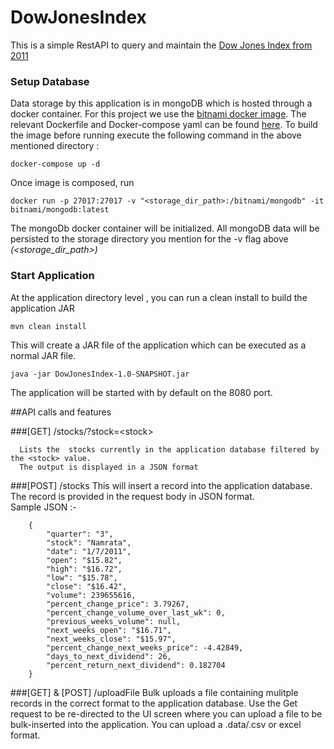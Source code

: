 # DowJonesIndex
This is a simple RestAPI to query and maintain the [Dow Jones Index from 2011](http://archive.ics.uci.edu/ml/datasets/Dow+Jones+Index#)

### Setup Database
Data storage by this application is in mongoDB which is hosted through a docker container. 
For this project we use the [bitnami docker image](https://github.com/bitnami/bitnami-docker-mongodb).
The relevant Dockerfile and Docker-compose yaml can be found [here](https://github.com/danguinamrata/DowJonesIndex/tree/feature/WIP/src/main/resources/mongodb).
To build the image before running execute the following command in the above mentioned directory :
```
docker-compose up -d
```
Once image is composed, run 
```
docker run -p 27017:27017 -v "<storage_dir_path>:/bitnami/mongodb" -it bitnami/mongodb:latest
```
The mongoDb docker container will be initialized. All mongoDB data will be persisted to the 
storage directory you mention for the -v flag above *(<storage_dir_path>)*

### Start Application
At the application directory level , you can run a clean install to build the application JAR
```
mvn clean install
```
This will create a JAR file of the application which can be executed as a normal JAR file. 
```
java -jar DowJonesIndex-1.0-SNAPSHOT.jar
``` 
The application will be started with by default on the 8080 port.


##API calls and features

###\[GET\] /stocks/?stock=\<stock\>

      Lists the  stocks currently in the application database filtered by the <stock> value.
      The output is displayed in a JSON format

###\[POST\] /stocks
      This will insert a record into the application database.
      The record is provided in the request body in JSON format.    
      Sample JSON :-
      
        {
            "quarter": "3",
            "stock": "Namrata",
            "date": "1/7/2011",
            "open": "$15.82",
            "high": "$16.72",
            "low": "$15.78",
            "close": "$16.42",
            "volume": 239655616,
            "percent_change_price": 3.79267,
            "percent_change_volume_over_last_wk": 0,
            "previous_weeks_volume": null,
            "next_weeks_open": "$16.71",
            "next_weeks_close": "$15.97",
            "percent_change_next_weeks_price": -4.42849,
            "days_to_next_dividend": 26,
            "percent_return_next_dividend": 0.182704
        }
        
###\[GET\] & \[POST\] /uploadFile
    Bulk uploads a file containing mulitple records in the correct format to the application database.
    Use the Get request to be re-directed to the UI screen where you can upload a file to be bulk-inserted into the application.
    You can upload a .data/.csv or excel format.
    
      
      
